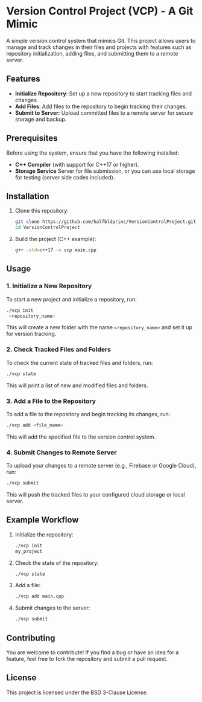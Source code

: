 

# Version Control Project (VCP) - A Git Mimic

A simple version control system that mimics Git. This project allows users to manage and track changes in their files and projects with features such as repository initialization, adding files, and submitting them to a remote server.

## Features

- **Initialize Repository**: Set up a new repository to start tracking files and changes.
- **Add Files**: Add files to the repository to begin tracking their changes.
- **Submit to Server**: Upload committed files to a remote server for secure storage and backup.

## Prerequisites

Before using the system, ensure that you have the following installed:

- **C++ Compiler** (with support for C++17 or higher).
- **Storage Service** Server for file submission, or you can use local storage for testing (server side codes included).
  

## Installation

1. Clone this repository:
   ```bash
   git clone https://github.com/halfbldprinc/VersionControlProject.git
   cd VersionControlProject
   ```

2. Build the project (C++ example):
   ```bash
   g++ -std=c++17 -o vcp main.cpp
   ```

## Usage

### 1. Initialize a New Repository
To start a new project and initialize a repository, run:
```bash
./vcp init
 <repository_name>
```
This will create a new folder with the name `<repository_name>` and set it up for version tracking.

### 2. Check Tracked Files and Folders
To check the current state of tracked files and folders, run:
```bash
./vcp state
```
This will print a list of new and modified files and folders.

### 3. Add a File to the Repository
To add a file to the repository and begin tracking its changes, run:
```bash
./vcp add <file_name>
```
This will add the specified file to the version control system.

### 4. Submit Changes to Remote Server
To upload your changes to a remote server (e.g., Firebase or Google Cloud), run:
```bash
./vcp submit
```
This will push the tracked files to your configured cloud storage or local server.

## Example Workflow

1. Initialize the repository:
   ```bash
   ./vcp init
   my_project
   ```

2. Check the state of the repository:
   ```bash
   ./vcp state
   ```

3. Add a file:
   ```bash
   ./vcp add main.cpp
   ```

4. Submit changes to the server:
   ```bash
   ./vcp submit
   ```

## Contributing

You are welcome to contribute! If you find a bug or have an idea for a feature, feel free to fork the repository and submit a pull request.

## License
This project is licensed under the BSD 3-Clause License.
